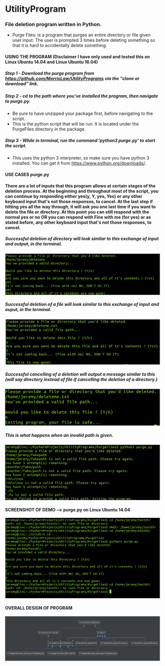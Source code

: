 # UtilityProgram
### File deletion program written in Python.

* Purge Files: is a program that purges an entire directory or file given user input. The user is prompted 3 times before deleting something so that it is hard to accidentally delete something. 

#### USING THE PROGRAM (Disclaimer I have only used and tested this on Linux Ubuntu 14.04 and Linux Ubuntu 16.04)
##### Step 1 - Download the purge program from https://github.com/MorrisLaw/UtilityPrograms via the "clone or download" link.
##### Step 2 - cd to the path where you've installed the program, then navigate to purge.py.
  * Be sure to have unzipped your package first, before navigating to the script.
  * This is the python script that will be run. It is located under the PurgeFiles directory in the package.
  
##### Step 3 - While in terminal, run the command 'python3 purge.py' to start the script. 
  * This uses the python 3 interpreter, so make sure you have python 3 installed. You can get it from https://www.python.org/downloads/.
  

#### USE CASES purge.py
#### There are a lot of inputs that this program allows at certain stages of the deletion process. At the beginning and throughout most of the script, you can continue by responding either yes(y, Y, yes, Yes) or any other keyboard input that's not those responses, to cancel. At the last step if hitting yes all the way through, it will ask you one last time if you want to delete the file or directory. At this point you can still respond with the normal yes or no OR you can respond with Fine with me (for yes) or as stated before, any other keyboard input that's not those responses, to cancel.

##### Successful deletion of directory will look similar to this exchange of input and output, in the terminal.
![delete-directory-image](https://github.com/MorrisLaw/UtilityPrograms/blob/master/PurgeImages/DeletingDirectory.png)

##### Successful deletion of a file will look similar to this exchange of input and ouput, in the terminal.
![delete-file-image](https://github.com/MorrisLaw/UtilityPrograms/blob/master/PurgeImages/DeletingFile.png)

##### Successful cancelling of a deletion will output a message similar to this (will say directory instead of file if cancelling the deletion of a directory.)
![delete-file-cancel-image](https://github.com/MorrisLaw/UtilityPrograms/blob/master/PurgeImages/NotDeletingFile.png)

##### This is what happens when an invalid path is given.
![invalid-path-image](https://github.com/MorrisLaw/UtilityPrograms/blob/master/PurgeImages/InvalidPath.png)

#### SCREENSHOT OF DEMO --> purge.py on Linux Ubuntu 14.04
![demo-image](https://github.com/MorrisLaw/UtilityPrograms/blob/master/PurgeImages/FullProcessPurge.png)

#### OVERALL DESIGN OF PROGRAM
![design-diagram-image](https://github.com/MorrisLaw/UtilityPrograms/blob/master/PurgeImages/DesignDiagram.png)
